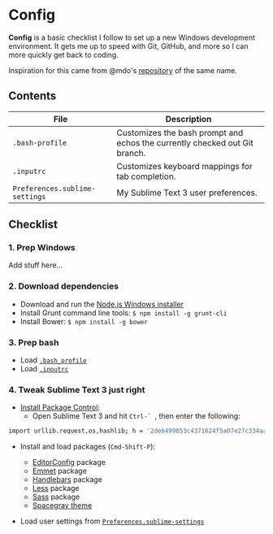 # Config

**Config** is a basic checklist I follow to set up a new Windows development environment. It gets me up to speed with Git, GitHub, and more so I can more quickly get back to coding.

Inspiration for this came from @mdo's [repository](https://github.com/mdo/config) of the same name.

## Contents

| File | Description |
| --- | --- |
| `.bash-profile` | Customizes the bash prompt and echos the currently checked out Git branch. |
| `.inputrc` | Customizes keyboard mappings for tab completion. |
| `Preferences.sublime-settings` | My Sublime Text 3 user preferences. |

## Checklist

### 1. Prep Windows

Add stuff here...

### 2. Download dependencies

- Download and run the [Node.js Windows installer](http://nodejs.org/download/)
- Install Grunt command line tools: `$ npm install -g grunt-cli`
- Install Bower: `$ npm install -g bower`

### 3. Prep bash

- Load [`.bash_profile`](.bash_profile)
- Load [`.inputrc`](.inputrc)

### 4. Tweak Sublime Text 3 just right

- [Install Package Control](https://sublime.wbond.net/installation):
  - Open Sublime Text 3 and hit ``Ctrl-` ``, then enter the following:
```bash
import urllib.request,os,hashlib; h = '2deb499853c4371624f5a07e27c334aa' + 'bf8c4e67d14fb0525ba4f89698a6d7e1'; pf = 'Package Control.sublime-package'; ipp = sublime.installed_packages_path(); urllib.request.install_opener( urllib.request.build_opener( urllib.request.ProxyHandler()) ); by = urllib.request.urlopen( 'http://packagecontrol.io/' + pf.replace(' ', '%20')).read(); dh = hashlib.sha256(by).hexdigest(); print('Error validating download (got %s instead of %s), please try manual install' % (dh, h)) if dh != h else open(os.path.join( ipp, pf), 'wb' ).write(by)
```
- Install and load packages (`Cmd-Shift-P`):
  - [EditorConfig](http://editorconfig.org) package
  - [Emmet](http://docs.emmet.io) package
  - [Handlebars](http://handlebarsjs.com) package
  - [Less](http://lesscss.org) package
  - [Sass](http://sass-lang.com) package
  - [Spacegray theme](http://kkga.github.io/spacegray/)

- Load user settings from [`Preferences.sublime-settings`](Preferences.sublime-settings)

